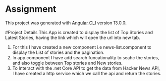 # Assignment

This project was generated with [Angular CLI](https://github.com/angular/angular-cli) version 13.0.0.

#Project Details
This App is created to display the list of Top Stories and Latest Stories, having the link which will open the url into new tab.

1. For this I have created a new component i.e news-list.component to display the List of stories and the pagination.
2. In app.component I have add search funcationality to seahc the stories, and also toggle between Top stories and New stories.
3. To Interact with the .net Core API to get the data from Hacker News API, I have created a http service which we call the api and return the stories.



 
